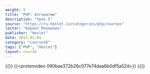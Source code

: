 ```yaml
---
weight: 5
title: "PHP: Алгоритмы"
description: "Урок 5"
source: "https://ru.hexlet.io/categories/php/courses"
lector: "Кирилл Мокевнин"
publisher: "Hexlet"
date: 2013-01-01
category: "course16"
tags: ["PHP", "Hexlet"]
layout: course
---
```

{{<players>}}
    {{<protonvideo 090bae372b26c077e74daa6b0df5a52d>}}
{{</players>}}
